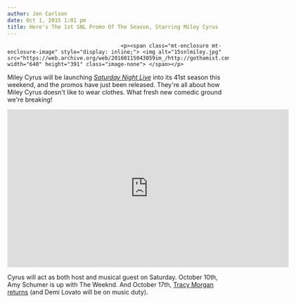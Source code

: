 ```yaml
---
author: Jen Carlson
date: Oct 1, 2015 1:01 pm
title: Here's The 1st SNL Promo Of The Season, Starring Miley Cyrus
---
```


	
										<p><span class="mt-enclosure mt-enclosure-image" style="display: inline;"> <img alt="15snlmiley.jpg" src="https://web.archive.org/web/20160115043059im_/http://gothamist.com/attachments/arts_jen/15snlmiley.jpg" width="640" height="391" class="image-none"> </span></p>

<p>Miley Cyrus will be launching <a href="https://web.archive.org/web/20160115043059/http://gothamist.com/tags/snl"><em>Saturday Night Live</em></a> into its 41st season this weekend, and the promos have just been released. They&apos;re all about how Miley Cyrus doesn&apos;t like to wear clothes. What fresh new comedic ground we&apos;re breaking!               </p>

<p><iframe width="640" height="360" src="https://web.archive.org/web/20160115043059if_/https://www.youtube.com/embed/K06EnAPOO9U" frameborder="0" allowfullscreen></iframe></p>

<p>Cyrus will act as both host and musical guest on Saturday. October 10th, Amy Schumer is up with The Weeknd. And October 17th, <a href="https://web.archive.org/web/20160115043059/http://gothamist.com/2015/08/17/tracy_morgan_snl_host.php">Tracy Morgan returns</a> (and Demi Lovato will be on music duty).</p>					
										
									
				
